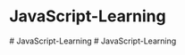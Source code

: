 # JavaScript-Learning
#   J a v a S c r i p t - L e a r n i n g  
 #   J a v a S c r i p t - L e a r n i n g  
 